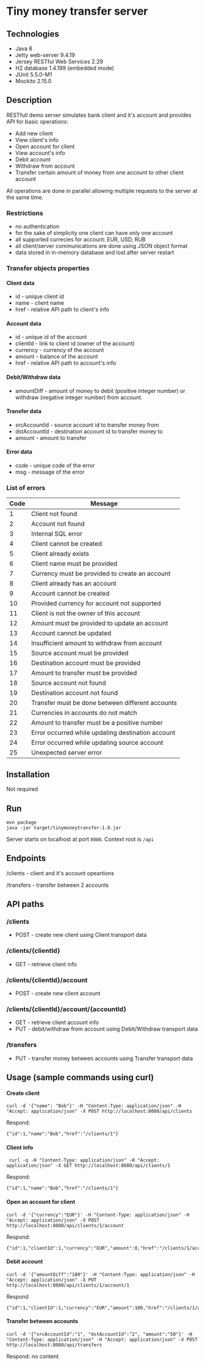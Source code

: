 # Tiny money transfer server

## Technologies
* Java 8
* Jetty web-server 9.4.19
* Jersey RESTful Web Services 2.29
* H2 database 1.4.199 (embedded mode)
* JUnit 5.5.0-M1
* Mockito 2.15.0

## Description
RESTfull demo server simulates bank client and it's account and provides API for basic operations:
* Add new client
* View client's info
* Open account for client
* View account's info
* Debit account
* Withdraw from account
* Transfer certain amount of money from one account to other client account

All operations are done in parallel allowing multiple requests to the server at the same time.

### Restrictions

* no authentication
* for the sake of simplicity one client can have only one account
* all supported currecies for account: EUR, USD, RUB
* all client/server communications are done using JSON object format
* data stored in in-memory database and lost after server restart

### Transfer objects properties
#### Client data
* id - unique client id
* name - client name
* href - relative API path to client's info

#### Account data
* id - unique id of the account
* clientId - link to client id (owner of the account)
* currency - currency of the account
* amount - balance of the account
* href - relative API path to account's info

#### Debit/Withdraw data
* amountDiff - amount of money to debit (positive integer number) or withdraw (negative integer number) from account.

#### Transfer data
* srcAccountId - source account id to transfer money from
* dstAccountId - destination account id to transfer money to
* amount - amount to transfer

#### Error data
* code - unique code of the error
* msg - message of the error

### List of errors

|Code|Message|
|---|---|
|1  | Client not found |
|2 | Account not found |
|3|Internal SQL error|
|4|Client cannot be created|
|5|Client already exists|
|6|Client name must be provided|
|7|Currency must be provided to create an account|
|8|Client already has an account|
|9|Account cannot be created|
|10|Provided currency for account not supported|
|11|Client is not the owner of this account|
|12|Amount must be provided to update an account|
|13|Account cannot be updated|
|14|Insufficient amount to withdraw from account|
|15|Source account must be provided|
|16|Destination account must be provided|
|17|Amount to transfer must be provided|
|18|Source account not found|
|19|Destination account not found|
|20|Transfer must be done between different accounts|
|21|Currencies in accounts do not match|
|22|Amount to transfer must be a positive number|
|23|Error occurred while updating destination account|
|24|Error occurred while updating source account|
|25|Unexpected server error|

## Installation
Not required

## Run
```
mvn package
java -jar target/tinymoneytransfer-1.0.jar
```

Server starts on localhost at port ``8080``. Context root is ``/api``

## Endpoints
/clients - client and it's account opeartions

/transfers - transfer between 2 accounts

## API paths
### /clients
* POST - create new client using Client transport data
### /clients/{clientId}
* GET - retrieve client info
### /clients/{clientId}/account
* POST - create new client account
### /clients/{clientId}/account/{accountId}
* GET - retrieve client account info
* PUT - debit/withdraw from account using Debit/Withdraw transport data
### /transfers
* PUT - transfer money between accounts using Transfer transport data

## Usage (sample commands using curl)

#### Create client
```
curl -d '{"name": "Bob"}' -H "Content-Type: application/json" -H "Accept: application/json" -X POST http://localhost:8080/api/clients
```
Respond:
````
{"id":1,"name":"Bob","href":"/clients/1"}
````
#### Client info
````
 curl -q -H "Content-Type: application/json" -H "Accept: application/json" -X GET http://localhost:8080/api/clients/1
````
Respond:
````
{"id":1,"name":"Bob","href":"/clients/1"}
````
#### Open an account for client
````
curl -d '{"currency":"EUR"}' -H "Content-Type: application/json" -H "Accept: application/json" -X POST http://localhost:8080/api/clients/1/account
````
Respond:
````
{"id":1,"clientId":1,"currency":"EUR","amount":0,"href":"/clients/1/account/1"}
````
#### Debit account
````
curl -d '{"amountDiff":"100"}' -H "Content-Type: application/json" -H "Accept: application/json" -X PUT http://localhost:8080/api/clients/1/account/1
````
Respond
````
{"id":1,"clientId":1,"currency":"EUR","amount":100,"href":"/clients/1/account/1"}
````
#### Transfer between accounts
````
curl -d '{"srcAccountId":"1", "dstAccountId":"2", "amount":"50"}' -H "Content-Type: application/json" -H "Accept: application/json" -X POST http://localhost:8080/api/transfers
````
Respond:
no content
